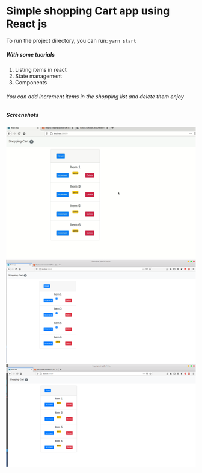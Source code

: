 # Simple shopping Cart app using React js
To run the project directory, you can run:
`yarn start`

##### With some tuorials
1. Listing items in react
2. State management
3. Components

###### You can add increment items in the shopping list and delete them enjoy

##### Screenshots
![One](/screenshots/3.gif)
![Tow](/screenshots/1.png)
![Three](/screenshots/2.png)